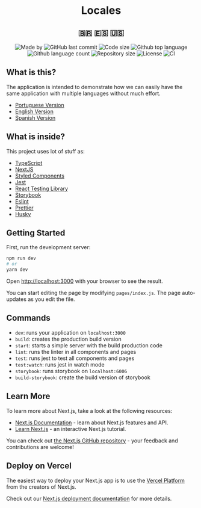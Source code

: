 <h1 align="center">Locales</h1>
<h2 align="center">🇧🇷 🇪🇸 🇺🇸</h2>

<p align="center">
  <img alt="Made by" src="https://img.shields.io/badge/made%20by-Morpa%20-%2356BEB8">

  <img alt="GitHub last commit" src="https://img.shields.io/github/last-commit/morpa/Locales.svg?color=56BEB8">

  <img alt="Code size" src="https://img.shields.io/github/languages/code-size/morpa/Locales.svg?color=56BEB8">

  <img alt="Github top language" src="https://img.shields.io/github/languages/top/Morpa/Locales?color=56BEB8">

  <img alt="Github language count" src="https://img.shields.io/github/languages/count/Morpa/Locales?color=56BEB8">

  <img alt="Repository size" src="https://img.shields.io/github/repo-size/Morpa/Locales?color=56BEB8">

  <img alt="License" src="https://img.shields.io/github/license/Morpa/Locales?color=56BEB8">

  <img alt="CI" src="https://github.com/Morpa/Locales/workflows/ci/badge.svg?color=56BEB8">

</p>

## What is this?
The application is intended to demonstrate how we can easily have the same application with multiple languages ​​without much effort.

- [Portuguese Version](https://locales.vercel.app/)
- [English Version](https://locales.vercel.app/en)
- [Spanish Version](https://locales.vercel.app/es)

## What is inside?

This project uses lot of stuff as:

- [TypeScript](https://www.typescriptlang.org/)
- [NextJS](https://nextjs.org/)
- [Styled Components](https://styled-components.com/)
- [Jest](https://jestjs.io/)
- [React Testing Library](https://testing-library.com/docs/react-testing-library/intro)
- [Storybook](https://storybook.js.org/)
- [Eslint](https://eslint.org/)
- [Prettier](https://prettier.io/)
- [Husky](https://github.com/typicode/husky)

## Getting Started

First, run the development server:

```bash
npm run dev
# or
yarn dev
```

Open [http://localhost:3000](http://localhost:3000) with your browser to see the result.

You can start editing the page by modifying `pages/index.js`. The page auto-updates as you edit the file.

## Commands

- `dev`: runs your application on `localhost:3000`
- `build`: creates the production build version
- `start`: starts a simple server with the build production code
- `lint`: runs the linter in all components and pages
- `test`: runs jest to test all components and pages
- `test:watch`: runs jest in watch mode
- `storybook`: runs storybook on `localhost:6006`
- `build-storybook`: create the build version of storybook

## Learn More

To learn more about Next.js, take a look at the following resources:

- [Next.js Documentation](https://nextjs.org/docs) - learn about Next.js features and API.
- [Learn Next.js](https://nextjs.org/learn) - an interactive Next.js tutorial.

You can check out [the Next.js GitHub repository](https://github.com/vercel/next.js/) - your feedback and contributions are welcome!

## Deploy on Vercel

The easiest way to deploy your Next.js app is to use the [Vercel Platform](https://vercel.com/import?utm_medium=default-template&filter=next.js&utm_source=create-next-app&utm_campaign=create-next-app-readme) from the creators of Next.js.

Check out our [Next.js deployment documentation](https://nextjs.org/docs/deployment) for more details.
